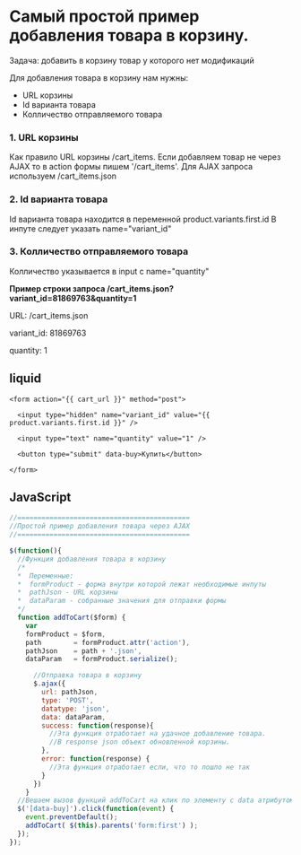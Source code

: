 # Самый простой пример добавления товара в корзину.

Задача: добавить в корзину товар у которого нет модификаций

Для добавления товара в корзину нам нужны:
* URL корзины
* Id варианта товара
* Колличество отправляемого товара


### 1. URL корзины
Как правило URL корзины /cart_items.
Если добавляем товар не через AJAX то в action формы пишем '/cart_items'.
Для AJAX запроса используем  /cart_items.json

### 2. Id варианта товара
Id варианта товара находится в переменной product.variants.first.id
В инпуте следует указать name="variant_id"

### 3. Колличество отправляемого товара
Колличество указывается в input c name="quantity"


**Пример строки запроса /cart_items.json?variant_id=81869763&quantity=1**

URL: /cart_items.json

variant_id: 81869763

quantity: 1

## liquid

```liquid
<form action="{{ cart_url }}" method="post">

  <input type="hidden" name="variant_id" value="{{ product.variants.first.id }}" />

  <input type="text" name="quantity" value="1" />

  <button type="submit" data-buy>Купить</button>

</form>
```

## JavaScript
```js
//===========================================
//Простой пример добавления товара через AJAX
//===========================================

$(function(){
  //Функция добавления товара в корзину
  /*
  *  Переменные:
  *  formProduct - форма внутри которой лежат необходимые инпуты
  *  pathJson - URL корзины
  *  dataParam - собранные значения для отправки формы
  */
  function addToCart($form) {
    var
    formProduct = $form,
    path        = formProduct.attr('action'),
    pathJson    = path + '.json',
    dataParam   = formProduct.serialize();

      //Отправка товара в корзину
      $.ajax({
        url: pathJson,
        type: 'POST',
        datatype: 'json',
        data: dataParam,
        success: function(response){
          //Эта функция отработает на удачное добавление товара.
          //В response json объект обновленной корзины.
        },
        error: function(response) {
          //Эта функция отработает если, что то пошло не так
        }
      })
    }
  //Вешаем вызов функций addToCart на клик по элементу с data атрибутом 'data-buy'
  $('[data-buy]').click(function(event) {
    event.preventDefault();
    addToCart( $(this).parents('form:first') );
  });
});

```
